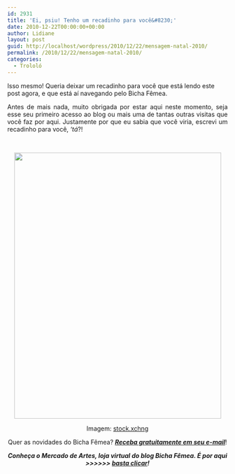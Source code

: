 ```yaml
---
id: 2931
title: 'Ei, psiu! Tenho um recadinho para você&#8230;'
date: 2010-12-22T00:00:00+00:00
author: Lidiane
layout: post
guid: http://localhost/wordpress/2010/12/22/mensagem-natal-2010/
permalink: /2010/12/22/mensagem-natal-2010/
categories:
  - Trololó
---
```

Isso mesmo! Queria deixar um recadinho para você que está lendo este post agora, e que está aí navegando pelo Bicha Fêmea.

<p style="text-align: justify;">
  Antes de mais nada, muito obrigada por estar aqui neste momento, seja esse seu primeiro acesso ao blog ou mais uma de tantas outras visitas que você faz por aqui. Justamente por que eu sabia que você viria, escrevi um recadinho para você, <em>&#8216;tá</em>?!<!--more-->
</p>

 

<p style="text-align: center;">
  <a href="http://www.trololodemulher.com.br/blog/wp-content/uploads/2010/12/Mensagem-de-Natal.jpg"><img class="alignnone size-full wp-image-5691" title="Mensagem de Natal" src="http://www.trololodemulher.com.br/blog/wp-content/uploads/2010/12/Mensagem-de-Natal.jpg" alt="" width="473" height="608" /></a>
</p>

<p style="text-align: center;">
  Imagem: <a href="http://www.sxc.hu/" target="_blank">stock.xchng</a>
</p>

<p style="text-align: center;">
  Quer as novidades do Bicha Fêmea? <strong><em><a href="http://feedburner.google.com/fb/a/mailverify?uri=blogbichafemea&loc=pt_BR">Receba gratuitamente em seu e-mail</a></em></strong>!
</p>

<p style="text-align: center;">
  <strong><em>Conheça o Mercado de Artes, loja virtual do blog Bicha Fêmea. É por aqui >>>>>> </em><a href="http://www.trololodemulher.com.br/loja/"><em>basta clicar</em></a><em>!</em></strong>
</p>